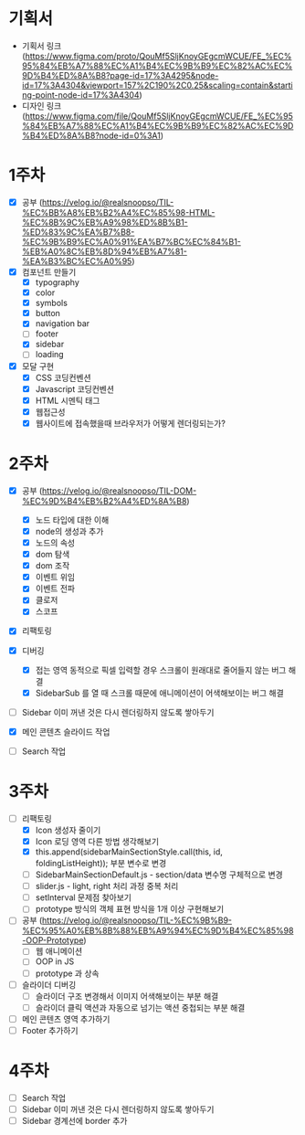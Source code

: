 # 기획서

- 기획서 링크 (https://www.figma.com/proto/QouMf5SljKnoyGEgcmWCUE/FE_%EC%95%84%EB%A7%88%EC%A1%B4%EC%9B%B9%EC%82%AC%EC%9D%B4%ED%8A%B8?page-id=17%3A4295&node-id=17%3A4304&viewport=157%2C190%2C0.25&scaling=contain&starting-point-node-id=17%3A4304)
- 디자인 링크 (https://www.figma.com/file/QouMf5SljKnoyGEgcmWCUE/FE_%EC%95%84%EB%A7%88%EC%A1%B4%EC%9B%B9%EC%82%AC%EC%9D%B4%ED%8A%B8?node-id=0%3A1)

# 1주차

- [x] 공부 (https://velog.io/@realsnoopso/TIL-%EC%BB%A8%EB%B2%A4%EC%85%98-HTML-%EC%8B%9C%EB%A9%98%ED%8B%B1-%ED%83%9C%EA%B7%B8-%EC%9B%B9%EC%A0%91%EA%B7%BC%EC%84%B1-%EB%A0%8C%EB%8D%94%EB%A7%81-%EA%B3%BC%EC%A0%95)
- [x] 컴포넌트 만들기
  - [x] typography
  - [x] color
  - [x] symbols
  - [x] button
  - [x] navigation bar
  - [ ] footer
  - [x] sidebar
  - [ ] loading
- [x] 모달 구현
  - [x] CSS 코딩컨벤션
  - [x] Javascript 코딩컨벤션
  - [x] HTML 시멘틱 태그
  - [x] 웹접근성
  - [x] 웹사이트에 접속했을때 브라우저가 어떻게 렌더링되는가?

# 2주차

- [x] 공부 (https://velog.io/@realsnoopso/TIL-DOM-%EC%9D%B4%EB%B2%A4%ED%8A%B8)
  - [x] 노드 타입에 대한 이해
  - [x] node의 생성과 추가
  - [x] 노드의 속성
  - [x] dom 탐색
  - [x] dom 조작
  - [x] 이벤트 위임
  - [x] 이벤트 전파
  - [x] 클로저
  - [x] 스코프
- [x] 리팩토링
- [x] 디버깅

  - [x] 접는 영역 동적으로 픽셀 입력할 경우 스크롤이 원래대로 줄어들지 않는 버그 해결
  - [x] SidebarSub 를 열 때 스크롤 때문에 애니메이션이 어색해보이는 버그 해결

- [ ] Sidebar 이미 꺼낸 것은 다시 렌더링하지 않도록 쌓아두기
- [x] 메인 콘텐츠 슬라이드 작업
- [ ] Search 작업

# 3주차

- [ ] 리팩토링
  - [x] Icon 생성자 줄이기
  - [x] Icon 로딩 영역 다른 방법 생각해보기
  - [x] this.append(sidebarMainSectionStyle.call(this, id, foldingListHeight)); 부분 변수로 변경
  - [ ] SidebarMainSectionDefault.js - section/data 변수명 구체적으로 변경
  - [ ] slider.js - light, right 처리 과정 중복 처리
  - [ ] setInterval 문제점 찾아보기
  - [ ] prototype 방식의 객체 표현 방식을 1개 이상 구현해보기
- [ ] 공부 (https://velog.io/@realsnoopso/TIL-%EC%9B%B9-%EC%95%A0%EB%8B%88%EB%A9%94%EC%9D%B4%EC%85%98-OOP-Prototype)
  - [ ] 웹 애니메이션
  - [ ] OOP in JS
  - [ ] prototype 과 상속
- [ ] 슬라이더 디버깅
  - [ ] 슬라이더 구조 변경해서 이미지 어색해보이는 부분 해결
  - [ ] 슬라이더 클릭 액션과 자동으로 넘기는 액션 중첩되는 부분 해결
- [ ] 메인 콘텐츠 영역 추가하기
- [ ] Footer 추가하기

# 4주차

- [ ] Search 작업
- [ ] Sidebar 이미 꺼낸 것은 다시 렌더링하지 않도록 쌓아두기
- [ ] Sidebar 경계선에 border 추가
